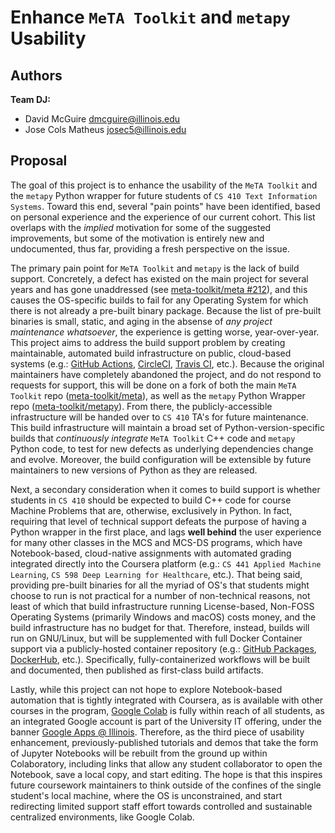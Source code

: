 # Enhance `MeTA Toolkit` and `metapy` Usability

## Authors
**Team DJ:**
* David McGuire <dmcguire@illinois.edu>
* Jose Cols Matheus <josec5@illinois.edu>

## Proposal
The goal of this project is to enhance the usability of the `MeTA Toolkit` and the `metapy` Python wrapper for future students of `CS 410 Text Information Systems`. Toward this end, several "pain points" have been identified, based on personal experience and the experience of our current cohort. This list overlaps with the *implied* motivation for some of the suggested improvements, but some of the motivation is entirely new and undocumented, thus far, providing a fresh perspective on the issue.

The primary pain point for `MeTA Toolkit` and `metapy` is the lack of build support. Concretely, a defect has existed on the main project for several years and has gone unaddressed (see [meta-toolkit/meta #212](https://github.com/meta-toolkit/meta/issues/212)), and this causes the OS-specific builds to fail for any Operating System for which there is not already a pre-built binary package. Because the list of pre-built binaries is small, static, and aging in the absense of *any project maintenance whatsoever*, the experience is getting worse, year-over-year. This project aims to address the build support problem by creating maintainable, automated build infrastructure on public, cloud-based systems (e.g.: [GitHub Actions](https://github.com/features/actions), [CircleCI](https://circleci.com/), [Travis CI](https://www.travis-ci.com/), etc.). Because the original maintainers have completely abandoned the project, and do not respond to requests for support, this will be done on a fork of both the main `MeTA Toolkit` repo ([meta-toolkit/meta](https://github.com/meta-toolkit/meta)), as well as the `metapy` Python Wrapper repo ([meta-toolkit/metapy](https://github.com/meta-toolkit/metapy)). From there, the publicly-accessible infrastructure will be handed over to `CS 410` TA's for future maintenance. This build infrastructure will maintain a broad set of Python-version-specific builds that *continuously integrate* `MeTA Toolkit` C++ code and `metapy` Python code, to test for new defects as underlying dependencies change and evolve. Moreover, the build configuration will be extensible by future maintainers to new versions of Python as they are released.

Next, a secondary consideration when it comes to build support is whether students in `CS 410` should be expected to build C++ code for course Machine Problems that are, otherwise, exclusively in Python. In fact, requiring that level of technical support defeats the purpose of having a Python wrapper in the first place, and lags **well behind** the user experience for many other classes in the MCS and MCS-DS programs, which have Notebook-based, cloud-native assignments with automated grading integrated directly into the Coursera platform (e.g.: `CS 441 Applied Machine Learning`, `CS 598 Deep Learning for Healthcare`, etc.). That being said, providing pre-built binaries for all the myriad of OS's that students might choose to run is not practical for a number of non-technical reasons, not least of which that build infrastructure running License-based, Non-FOSS Operating Systems (primarily Windows and macOS) costs money, and the build infrastructure has no budget for that. Therefore, instead, builds will run on GNU/Linux, but will be supplemented with full Docker Container support via a publicly-hosted container repository (e.g.: [GitHub Packages](https://github.com/features/packages), [DockerHub](https://hub.docker.com/), etc.). Specifically, fully-containerized workflows will be built and documented, then published as first-class build artifacts.

Lastly, while this project can not hope to explore Notebook-based automation that is tightly integrated with Coursera, as is available with other courses in the program, [Google Colab](https://colab.research.google.com/) is fully within reach of all students, as an integrated Google account is part of the University IT offering, under the banner [Google Apps @ Illinois](https://help.uillinois.edu/TDClient/42/UIUC/Requests/ServiceDet?ID=135). Therefore, as the third piece of usability enhancement, previously-published tutorials and demos that take the form of Jupyter Notebooks will be rebuilt from the ground up within Colaboratory, including links that allow any student collaborator to open the Notebook, save a local copy, and start editing. The hope is that this inspires future coursework maintainers to think outside of the confines of the single student's local machine, where the OS is unconstrained, and start redirecting limited support staff effort towards controlled and sustainable centralized environments, like Google Colab. 